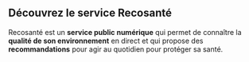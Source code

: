 ## Découvrez le service **Recosanté**

Recosanté est un **service public numérique** qui permet de connaître la **qualité de son environnement** en direct et qui propose des **recommandations** pour agir au quotidien pour protéger sa santé.
